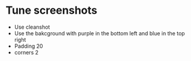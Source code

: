# Tune screenshots

- Use cleanshot
- Use the bakcground with purple in the bottom left and blue in the top right
- Padding 20
- corners 2


